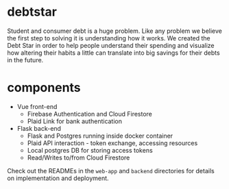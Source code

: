 # debtstar

Student and consumer debt is a huge problem. Like any problem we believe the first step to solving it is understanding how it works. We created the Debt Star in order to help people understand their spending and visualize how altering their habits a little can translate into big savings for their debts in the future.

# components
- Vue front-end
  - Firebase Authentication and Cloud Firestore
  - Plaid Link for bank authentication
- Flask back-end
  - Flask and Postgres running inside docker container
  - Plaid API interaction - token exchange, accessing resources
  - Local postgres DB for storing access tokens
  - Read/Writes to/from Cloud Firestore

Check out the READMEs in the `web-app` and `backend` directories for details on implementation and deployment.
